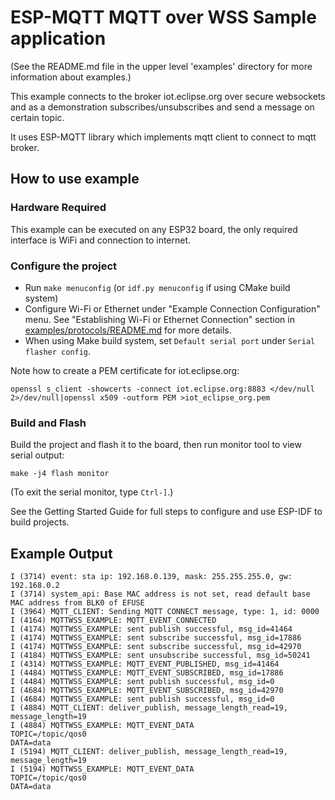 # ESP-MQTT MQTT over WSS Sample application
(See the README.md file in the upper level 'examples' directory for more information about examples.)

This example connects to the broker iot.eclipse.org over secure websockets and as a demonstration subscribes/unsubscribes and send a message on certain topic.

It uses ESP-MQTT library which implements mqtt client to connect to mqtt broker.

## How to use example

### Hardware Required

This example can be executed on any ESP32 board, the only required interface is WiFi and connection to internet.

### Configure the project

* Run `make menuconfig` (or `idf.py menuconfig` if using CMake build system)
* Configure Wi-Fi or Ethernet under "Example Connection Configuration" menu. See "Establishing Wi-Fi or Ethernet Connection" section in [examples/protocols/README.md](../../README.md) for more details.
* When using Make build system, set `Default serial port` under `Serial flasher config`.

Note how to create a PEM certificate for iot.eclipse.org:

```
openssl s_client -showcerts -connect iot.eclipse.org:8883 </dev/null 2>/dev/null|openssl x509 -outform PEM >iot_eclipse_org.pem
```

### Build and Flash

Build the project and flash it to the board, then run monitor tool to view serial output:

```
make -j4 flash monitor
```

(To exit the serial monitor, type ``Ctrl-]``.)

See the Getting Started Guide for full steps to configure and use ESP-IDF to build projects.

## Example Output

```
I (3714) event: sta ip: 192.168.0.139, mask: 255.255.255.0, gw: 192.168.0.2
I (3714) system_api: Base MAC address is not set, read default base MAC address from BLK0 of EFUSE
I (3964) MQTT_CLIENT: Sending MQTT CONNECT message, type: 1, id: 0000
I (4164) MQTTWSS_EXAMPLE: MQTT_EVENT_CONNECTED
I (4174) MQTTWSS_EXAMPLE: sent publish successful, msg_id=41464
I (4174) MQTTWSS_EXAMPLE: sent subscribe successful, msg_id=17886
I (4174) MQTTWSS_EXAMPLE: sent subscribe successful, msg_id=42970
I (4184) MQTTWSS_EXAMPLE: sent unsubscribe successful, msg_id=50241
I (4314) MQTTWSS_EXAMPLE: MQTT_EVENT_PUBLISHED, msg_id=41464
I (4484) MQTTWSS_EXAMPLE: MQTT_EVENT_SUBSCRIBED, msg_id=17886
I (4484) MQTTWSS_EXAMPLE: sent publish successful, msg_id=0
I (4684) MQTTWSS_EXAMPLE: MQTT_EVENT_SUBSCRIBED, msg_id=42970
I (4684) MQTTWSS_EXAMPLE: sent publish successful, msg_id=0
I (4884) MQTT_CLIENT: deliver_publish, message_length_read=19, message_length=19
I (4884) MQTTWSS_EXAMPLE: MQTT_EVENT_DATA
TOPIC=/topic/qos0
DATA=data
I (5194) MQTT_CLIENT: deliver_publish, message_length_read=19, message_length=19
I (5194) MQTTWSS_EXAMPLE: MQTT_EVENT_DATA
TOPIC=/topic/qos0
DATA=data
```



